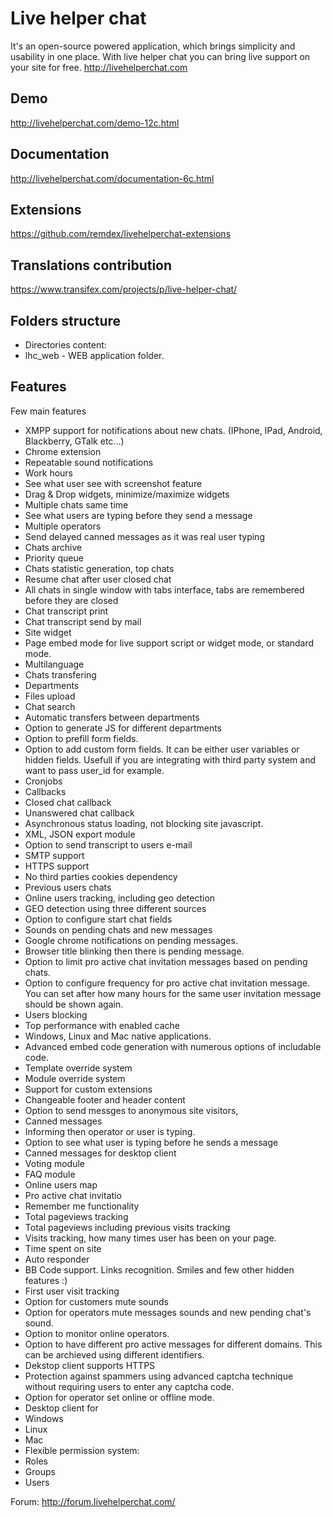 Live helper chat
==============

It's an open-source powered application, which brings simplicity and usability in one place. With live helper chat you can bring live support on your site for free. http://livehelperchat.com

## Demo
http://livehelperchat.com/demo-12c.html

## Documentation
http://livehelperchat.com/documentation-6c.html

## Extensions
https://github.com/remdex/livehelperchat-extensions

## Translations contribution
https://www.transifex.com/projects/p/live-helper-chat/

## Folders structure

 * Directories content:
  * lhc_web - WEB application folder.

## Features

Few main features

 * XMPP support for notifications about new chats. (IPhone, IPad, Android, Blackberry, GTalk etc...)
 * Chrome extension
 * Repeatable sound notifications
 * Work hours
 * See what user see with screenshot feature
 * Drag & Drop widgets, minimize/maximize widgets
 * Multiple chats same time
 * See what users are typing before they send a message
 * Multiple operators
 * Send delayed canned messages as it was real user typing
 * Chats archive
 * Priority queue
 * Chats statistic generation, top chats
 * Resume chat after user closed chat
 * All chats in single window with tabs interface, tabs are remembered before they are closed
 * Chat transcript print
 * Chat transcript send by mail
 * Site widget
 * Page embed mode for live support script or widget mode, or standard mode.
 * Multilanguage
 * Chats transfering
 * Departments
 * Files upload
 * Chat search
 * Automatic transfers between departments
 * Option to generate JS for different departments
 * Option to prefill form fields. 
 * Option to add custom form fields. It can be either user variables or hidden fields. Usefull if you are integrating with third party system and want to pass user_id for example.
 * Cronjobs
 * Callbacks
 * Closed chat callback
 * Unanswered chat callback
 * Asynchronous status loading, not blocking site javascript.
 * XML, JSON export module
 * Option to send transcript to users e-mail
 * SMTP support
 * HTTPS support
 * No third parties cookies dependency
 * Previous users chats
 * Online users tracking, including geo detection
 * GEO detection using three different sources
 * Option to configure start chat fields
 * Sounds on pending chats and new messages
 * Google chrome notifications on pending messages.
 * Browser title blinking then there is pending message.
 * Option to limit pro active chat invitation messages based on pending chats.
 * Option to configure frequency for pro active chat invitation message. You can set after how many hours for the same user invitation message should be shown again.
 * Users blocking
 * Top performance with enabled cache
 * Windows, Linux and Mac native applications.
 * Advanced embed code generation with numerous options of includable code.
 * Template override system
 * Module override system
 * Support for custom extensions
 * Changeable footer and header content
 * Option to send messges to anonymous site visitors,
 * Canned messages
 * Informing then operator or user is typing.
 * Option to see what user is typing before he sends a message
 * Canned messages for desktop client
 * Voting module
 * FAQ module
 * Online users map
 * Pro active chat invitatio
 * Remember me functionality
 * Total pageviews tracking
 * Total pageviews including previous visits tracking
 * Visits tracking, how many times user has been on your page.
 * Time spent on site
 * Auto responder
 * BB Code support. Links recognition. Smiles and few other hidden features :)
 * First user visit tracking
 * Option for customers mute sounds 
 * Option for operators mute messages sounds and new pending chat's sound.
 * Option to monitor online operators.
 * Option to have different pro active messages for different domains. This can be archieved using different identifiers.
 * Dekstop client supports HTTPS
 * Protection against spammers using advanced captcha technique without requiring users to enter any captcha code.
 * Option for operator set online or offline mode.
 * Desktop client for
  * Windows
  * Linux 
  * Mac
 * Flexible permission system:
  * Roles
  * Groups
  * Users

Forum:
http://forum.livehelperchat.com/
